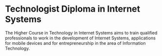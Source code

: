 # Technologist Diploma in Internet Systems
The Higher Course in Technology in Internet Systems aims to train qualified professionals to work in the development of Internet Systems, applications for mobile devices and for entrepreneurship in the area of Information Technology.

